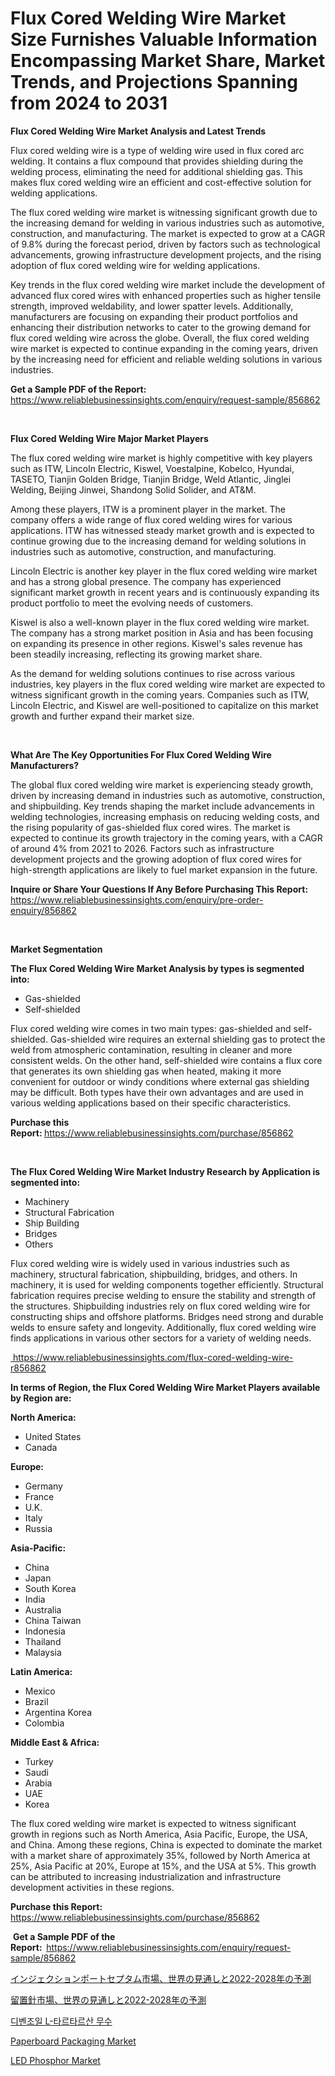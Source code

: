 <p><h1>Flux Cored Welding Wire Market Size Furnishes Valuable Information Encompassing Market Share, Market Trends, and Projections Spanning from 2024 to 2031</h1></p><p><strong>Flux Cored Welding Wire Market Analysis and Latest Trends</strong></p>
<p><p>Flux cored welding wire is a type of welding wire used in flux cored arc welding. It contains a flux compound that provides shielding during the welding process, eliminating the need for additional shielding gas. This makes flux cored welding wire an efficient and cost-effective solution for welding applications.</p><p>The flux cored welding wire market is witnessing significant growth due to the increasing demand for welding in various industries such as automotive, construction, and manufacturing. The market is expected to grow at a CAGR of 9.8% during the forecast period, driven by factors such as technological advancements, growing infrastructure development projects, and the rising adoption of flux cored welding wire for welding applications.</p><p>Key trends in the flux cored welding wire market include the development of advanced flux cored wires with enhanced properties such as higher tensile strength, improved weldability, and lower spatter levels. Additionally, manufacturers are focusing on expanding their product portfolios and enhancing their distribution networks to cater to the growing demand for flux cored welding wire across the globe. Overall, the flux cored welding wire market is expected to continue expanding in the coming years, driven by the increasing need for efficient and reliable welding solutions in various industries.</p></p>
<p><strong>Get a Sample PDF of the Report:&nbsp;</strong> <a href="https://www.reliablebusinessinsights.com/enquiry/request-sample/856862">https://www.reliablebusinessinsights.com/enquiry/request-sample/856862</a></p>
<p>&nbsp;</p>
<p><strong>Flux Cored Welding Wire Major Market Players</strong></p>
<p><p>The flux cored welding wire market is highly competitive with key players such as ITW, Lincoln Electric, Kiswel, Voestalpine, Kobelco, Hyundai, TASETO, Tianjin Golden Bridge, Tianjin Bridge, Weld Atlantic, Jinglei Welding, Beijing Jinwei, Shandong Solid Solider, and AT&M. </p><p>Among these players, ITW is a prominent player in the market. The company offers a wide range of flux cored welding wires for various applications. ITW has witnessed steady market growth and is expected to continue growing due to the increasing demand for welding solutions in industries such as automotive, construction, and manufacturing. </p><p>Lincoln Electric is another key player in the flux cored welding wire market and has a strong global presence. The company has experienced significant market growth in recent years and is continuously expanding its product portfolio to meet the evolving needs of customers.</p><p>Kiswel is also a well-known player in the flux cored welding wire market. The company has a strong market position in Asia and has been focusing on expanding its presence in other regions. Kiswel's sales revenue has been steadily increasing, reflecting its growing market share.</p><p>As the demand for welding solutions continues to rise across various industries, key players in the flux cored welding wire market are expected to witness significant growth in the coming years. Companies such as ITW, Lincoln Electric, and Kiswel are well-positioned to capitalize on this market growth and further expand their market size.</p></p>
<p>&nbsp;</p>
<p><strong>What Are The Key Opportunities For Flux Cored Welding Wire Manufacturers?</strong></p>
<p><p>The global flux cored welding wire market is experiencing steady growth, driven by increasing demand in industries such as automotive, construction, and shipbuilding. Key trends shaping the market include advancements in welding technologies, increasing emphasis on reducing welding costs, and the rising popularity of gas-shielded flux cored wires. The market is expected to continue its growth trajectory in the coming years, with a CAGR of around 4% from 2021 to 2026. Factors such as infrastructure development projects and the growing adoption of flux cored wires for high-strength applications are likely to fuel market expansion in the future.</p></p>
<p><strong>Inquire or Share Your Questions If Any Before Purchasing This Report:</strong> <a href="https://www.reliablebusinessinsights.com/enquiry/pre-order-enquiry/856862">https://www.reliablebusinessinsights.com/enquiry/pre-order-enquiry/856862</a></p>
<p>&nbsp;</p>
<p><strong>Market Segmentation</strong></p>
<p><strong>The Flux Cored Welding Wire Market Analysis by types is segmented into:</strong></p>
<p><ul><li>Gas-shielded</li><li>Self-shielded</li></ul></p>
<p><p>Flux cored welding wire comes in two main types: gas-shielded and self-shielded. Gas-shielded wire requires an external shielding gas to protect the weld from atmospheric contamination, resulting in cleaner and more consistent welds. On the other hand, self-shielded wire contains a flux core that generates its own shielding gas when heated, making it more convenient for outdoor or windy conditions where external gas shielding may be difficult. Both types have their own advantages and are used in various welding applications based on their specific characteristics.</p></p>
<p><strong>Purchase this Report:&nbsp;</strong><a href="https://www.reliablebusinessinsights.com/purchase/856862">https://www.reliablebusinessinsights.com/purchase/856862</a></p>
<p>&nbsp;</p>
<p><strong>The Flux Cored Welding Wire Market Industry Research by Application is segmented into:</strong></p>
<p><ul><li>Machinery</li><li>Structural Fabrication</li><li>Ship Building</li><li>Bridges</li><li>Others</li></ul></p>
<p><p>Flux cored welding wire is widely used in various industries such as machinery, structural fabrication, shipbuilding, bridges, and others. In machinery, it is used for welding components together efficiently. Structural fabrication requires precise welding to ensure the stability and strength of the structures. Shipbuilding industries rely on flux cored welding wire for constructing ships and offshore platforms. Bridges need strong and durable welds to ensure safety and longevity. Additionally, flux cored welding wire finds applications in various other sectors for a variety of welding needs.</p></p>
<p><a href="https://www.reliablebusinessinsights.com/flux-cored-welding-wire-r856862">&nbsp;https://www.reliablebusinessinsights.com/flux-cored-welding-wire-r856862</a></p>
<p><strong>In terms of Region, the Flux Cored Welding Wire Market Players available by Region are:</strong></p>
<p>
    <p> <strong> North America: </strong>
        <ul>
            <li>United States</li>
            <li>Canada</li>
        </ul>
        </p> 
    <p> <strong> Europe: </strong>
        <ul>
            <li>Germany</li>
            <li>France</li>
            <li>U.K.</li>
            <li>Italy</li>
            <li>Russia</li>
        </ul>
        </p> 
    <p> <strong> Asia-Pacific: </strong>
        <ul>
            <li>China</li>
            <li>Japan</li>
            <li>South Korea</li>
            <li>India</li>
            <li>Australia</li>
            <li>China Taiwan</li>
            <li>Indonesia</li>
            <li>Thailand</li>
            <li>Malaysia</li>
        </ul>
        </p> 
    <p> <strong> Latin America: </strong>
        <ul>
            <li>Mexico</li>
            <li>Brazil</li>
            <li>Argentina Korea</li>
            <li>Colombia</li>
        </ul>
        </p> 
    <p> <strong> Middle East & Africa: </strong>
        <ul>
            <li>Turkey</li>
            <li>Saudi</li>
            <li>Arabia</li>
            <li>UAE</li>
            <li>Korea</li>
        </ul>
    </p>
    </p>
<p><p>The flux cored welding wire market is expected to witness significant growth in regions such as North America, Asia Pacific, Europe, the USA, and China. Among these regions, China is expected to dominate the market with a market share of approximately 35%, followed by North America at 25%, Asia Pacific at 20%, Europe at 15%, and the USA at 5%. This growth can be attributed to increasing industrialization and infrastructure development activities in these regions.</p></p>
<p><strong>Purchase this Report: </strong><a href="https://www.reliablebusinessinsights.com/purchase/856862">https://www.reliablebusinessinsights.com/purchase/856862</a></p>
<p>&nbsp;<strong>Get a Sample PDF of the Report:&nbsp;&nbsp;</strong><a href="https://www.reliablebusinessinsights.com/enquiry/request-sample/856862">https://www.reliablebusinessinsights.com/enquiry/request-sample/856862</a></p>
<p><strong></strong></p>
<p><p><a href="https://github.com/CloydAbbott2023/Market-Research-Report-List-2/blob/main/1816046130814.md">インジェクションポートセプタム市場、世界の見通しと2022-2028年の予測</a></p><p><a href="https://github.com/Fatimaklein1/Market-Research-Report-List-1/blob/main/4232112130815.md">留置針市場、世界の見通しと2022-2028年の予測</a></p><p><a href="https://github.com/brendon65677/Market-Research-Report-List-1/blob/main/7964039119155.md">디벤조일 L-타르타르산 무수</a></p><p><a href="https://github.com/nafiafirdania/Market-Research-Report-List-1/blob/main/paperboard-packaging-market.md">Paperboard Packaging Market</a></p><p><a href="https://github.com/faisalayoob601/Market-Research-Report-List-1/blob/main/led-phosphor-market.md">LED Phosphor Market</a></p></p>